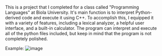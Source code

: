 This is a project that I completed for a class called "Programming Languages" at Biola University. It's main function is to interpret Python-derived code and execute it using C++.
To accomplish this, I equipped it with a variety of features, including a lexical analyzer, a helpful user interface, and a built-in calculator.
The program can interpret and execute all of the python files included, but keep in mind that the program is not completely polished.

Example:
![image](https://github.com/user-attachments/assets/e9fec5a8-b61f-434e-a4d6-ad3ff17929f7)
